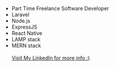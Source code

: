 - Part Time Freelance Software Developer
- Laravel
- Node.js
- ExpressJS
- React Native
- LAMP stack
- MERN stack
  <br><br>
  [Visit My LinkedIn for more info :)](https://www.linkedin.com/in/cj-felicitas-851547203/)
